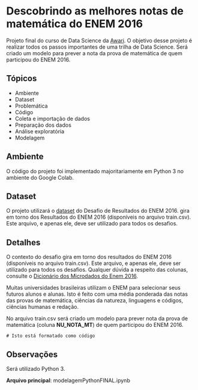 # Descobrindo as melhores notas de matemática do ENEM 2016


Projeto final do curso de Data Science da [Awari](https://awari.com.br/).
O objetivo desse projeto é realizar todos os passos importantes de uma trilha de Data Science.
Será criado um modelo para prever a nota da prova de matemática de quem participou do ENEM 2016.


## Tópicos


- Ambiente
- Dataset
- Problemática
- Código
- Coleta e importação de dados
- Preparação dos dados
- Análise exploratória
- Modelagem


## Ambiente


O código do projeto foi implementado majoritariamente em Python 3 no ambiente do Google Colab.


## Dataset

O projeto utilizará o [dataset](https://raw.githubusercontent.com/felipedidier/prevendo-notas-enem2016/master/train.csv) do Desafio de Resultados do ENEM 2016.  gira em torno dos Resultados do ENEM 2016 (disponíveis no arquivo train.csv). Este arquivo, e apenas ele, deve ser utilizado para todos os desafios.

## Detalhes


O contexto do desafio gira em torno dos resultados do ENEM 2016 (disponíveis no arquivo train.csv). Este arquivo, e apenas ele, deve ser utilizado para todos os desafios. Qualquer dúvida a respeito das colunas, consulte o [Dicionário dos Microdados do Enem 2016](https://s3-us-west-1.amazonaws.com/acceleration-assets-highway/data-science/dicionario-de-dados.zip).

Muitas universidades brasileiras utilizam o ENEM para selecionar seus futuros alunos e alunas. Isto é feito com uma média ponderada das notas das provas de matemática, ciências da natureza, linguagens e códigos, ciências humanas e redação. 

No arquivo train.csv será criado um modelo para prever nota da prova de matemática (coluna **NU_NOTA_MT**) de quem participou do ENEM 2016. 

```
# Isto está formatado como código
```
## Observações

Será utilizado Python 3.

**Arquivo principal**: modelagemPythonFINAL.ipynb
